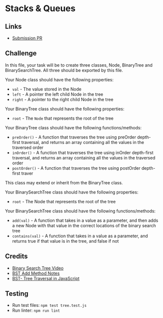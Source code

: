# Stacks & Queues
    
## Links
- [Submission PR](https://github.com/madisonstehle/data-structures-and-algorithms/pull/40)


## Challenge
In this file, your task will be to create three classes, Node, BinaryTree and BinarySearchTree. All three should be exported by this file.

Your Node class should have the following properties:
- `val` - The value stored in the Node
- `left` - A pointer the left child Node in the tree
- `right` - A pointer to the right child Node in the tree

Your BinaryTree class should have the following properties:
- `root` - The `Node` that represents the root of the tree

Your BinaryTree class should have the following functions/methods:
- `preOrder()` - A function that traverses the tree using preOrder depth-first traversal, and returns an array containing all the values in the traversed order
- `inOrder()` - A function that traverses the tree using inOrder depth-first traversal, and returns an array containing all the values in the traversed order
- `postOrder()` - A function that traverses the tree using postOrder depth-first traver

This class may extend or inherit from the BinaryTree class.

Your BinarySearchTree class should have the following properties:
- `root` - The Node that represents the root of the tree

Your BinarySearchTree class should have the following functions/methods:
- `add(val)` - A function that takes in a value as a parameter, and then adds a new Node with that value in the correct locations of the binary search tree
- `contains(val)` - A function that takes in a value as a parameter, and returns true if that value is in the tree, and false if not


## Credits
- [Binary Search Tree Video](https://www.youtube.com/watch?v=bmaeYtlO2OE)
- [BST Add Method Notes](https://dev.to/thevenicelive/binary-tree-in-javascript-2n92)
- [BST- Tree Traversal in JavaScript](https://medium.com/@1991dharapatel/bst-tree-traversal-in-javascript-1182e7dc9867)


## Testing
 - Run test files: `npm test tree.test.js`
 - Run linter: `npm run lint`
